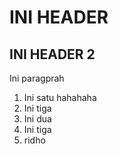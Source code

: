 # INI HEADER
## INI HEADER 2

Ini paragprah

1. Ini satu
hahahaha
2. Ini tiga
3. Ini dua
4. Ini tiga
5. ridho
